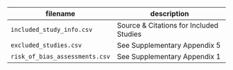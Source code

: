 | filename | description |
| --- | --- |
| `included_study_info.csv` | Source & Citations for Included Studies |
| `excluded_studies.csv` |  See Supplementary Appendix 5 |
| `risk_of_bias_assessments.csv` | See Supplementary Appendix 1 |
